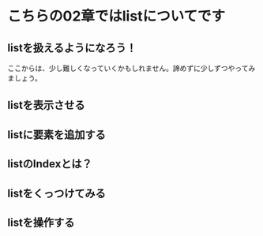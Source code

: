 # こちらの02章ではlistについてです
## listを扱えるようになろう！
ここからは、少し難しくなっていくかもしれません。諦めずに少しずつやってみましょう。
<br>

## listを表示させる

## listに要素を追加する

## listのIndexとは？

## listをくっつけてみる

## listを操作する

